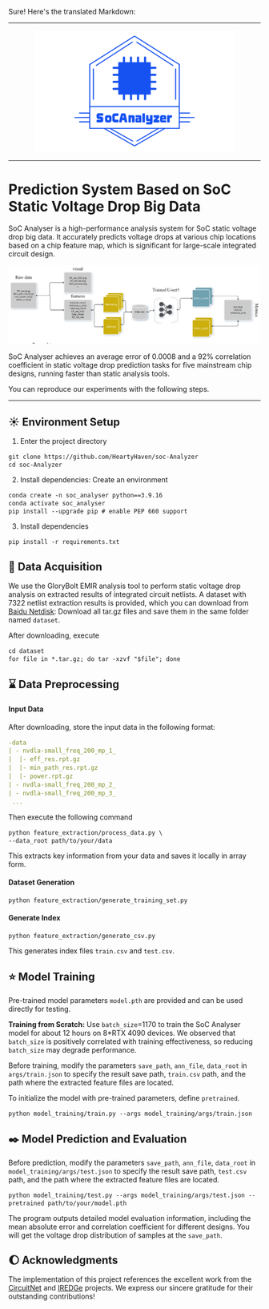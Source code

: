 Sure! Here's the translated Markdown:

---

<div align="center">
 <img src="img/logo.png" width="400px">
</div>

---

# Prediction System Based on SoC Static Voltage Drop Big Data

SoC Analyser is a high-performance analysis system for SoC static voltage drop big data. It accurately predicts voltage drops at various chip locations based on a chip feature map, which is significant for large-scale integrated circuit design.

<div align="center">
 <img src="img/process.png" width="800px">
</div>

SoC Analyser achieves an average error of 0.0008 and a 92% correlation coefficient in static voltage drop prediction tasks for five mainstream chip designs, running faster than static analysis tools.

You can reproduce our experiments with the following steps.

---

## :sunny: Environment Setup

1. Enter the project directory
```shell
git clone https://github.com/HeartyHaven/soc-Analyzer
cd soc-Analyzer
```

2. Install dependencies: Create an environment
```shell
conda create -n soc_analyser python==3.9.16
conda activate soc_analyser
pip install --upgrade pip # enable PEP 660 support
```

3. Install dependencies
```shell
pip install -r requirements.txt
```

## :rocket: Data Acquisition

We use the GloryBolt EMIR analysis tool to perform static voltage drop analysis on extracted results of integrated circuit netlists. A dataset with 7322 netlist extraction results is provided, which you can download from [Baidu Netdisk](https://pan.baidu.com/s/1Uz7mPTMExlROH5i5W4sN2Q?pwd=8xa8): Download all tar.gz files and save them in the same folder named `dataset`.

After downloading, execute
```shell
cd dataset
for file in *.tar.gz; do tar -xzvf "$file"; done
```

## :hourglass: Data Preprocessing

#### Input Data

After downloading, store the input data in the following format:
```yaml
-data
| - nvdla-small_freq_200_mp_1_
|  |- eff_res.rpt.gz
|  |- min_path_res.rpt.gz
|  |- power.rpt.gz
| - nvdla-small_freq_200_mp_2_
| - nvdla-small_freq_200_mp_3_
 ...
```
Then execute the following command
```shell
python feature_extraction/process_data.py \
--data_root path/to/your/data
```

This extracts key information from your data and saves it locally in array form.

#### Dataset Generation

```shell
python feature_extraction/generate_training_set.py 
```

#### Generate Index

```shell
python feature_extraction/generate_csv.py 
```
This generates index files `train.csv` and `test.csv`.

## :star: Model Training

Pre-trained model parameters `model.pth` are provided and can be used directly for testing.

**Training from Scratch:** Use `batch_size`=1170 to train the SoC Analyser model for about 12 hours on 8*RTX 4090 devices. We observed that `batch_size` is positively correlated with training effectiveness, so reducing `batch_size` may degrade performance.

Before training, modify the parameters `save_path`, `ann_file`, `data_root` in `args/train.json` to specify the result save path, `train.csv` path, and the path where the extracted feature files are located.

To initialize the model with pre-trained parameters, define `pretrained`.
```shell
python model_training/train.py --args model_training/args/train.json
```

## :black_nib: Model Prediction and Evaluation

Before prediction, modify the parameters `save_path`, `ann_file`, `data_root` in `model_training/args/test.json` to specify the result save path, `test.csv` path, and the path where the extracted feature files are located.
```shell
python model_training/test.py --args model_training/args/test.json --pretrained path/to/your/model.pth
```
The program outputs detailed model evaluation information, including the mean absolute error and correlation coefficient for different designs. You will get the voltage drop distribution of samples at the `save_path`.

## :moon: Acknowledgments

The implementation of this project references the excellent work from the [CircuitNet](https://github.com/circuitnet/CircuitNet) and [IREDGe](https://github.com/VidyaChhabria/ThermEDGe-and-IREDGe.git) projects. We express our sincere gratitude for their outstanding contributions!